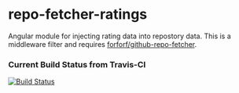 repo-fetcher-ratings
===================

Angular module for injecting rating data into repostory data.
This is a middleware filter and requires [forforf/github-repo-fetcher](https://github.com/forforf/github-repo-fetcher).


### Current Build Status from Travis-CI
[![Build Status](https://travis-ci.org/forforf/repo-fetcher-ratings.png)](https://travis-ci.org/forforf/repo-fetcher-ratings)
